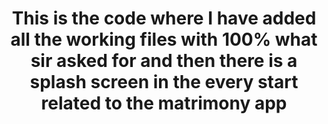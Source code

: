 <center>
  <h1>
    This is the code where I have added all the working files with 100% what sir asked for and then there is a splash screen in the every start related to the matrimony app
  </h1>
</center>
